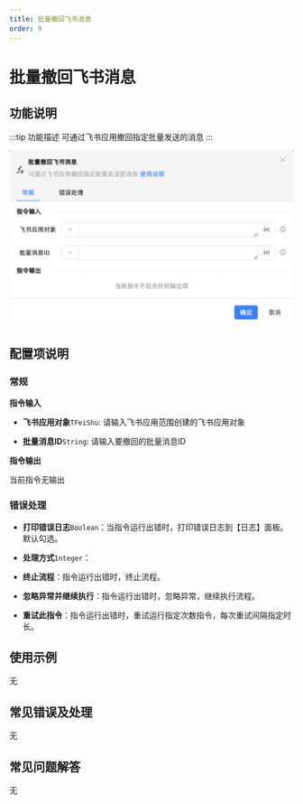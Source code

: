 ```yaml
---
title: 批量撤回飞书消息
order: 9
---
```


# 批量撤回飞书消息

## 功能说明

:::tip 功能描述
可通过飞书应用撤回指定批量发送的消息
:::

![批量撤回飞书消息](../../../assets/批量撤回飞书消息_command.png)

## 配置项说明

### 常规

**指令输入**

- **飞书应用对象**`TFeiShu`: 请输入飞书应用范围创建的飞书应用对象

- **批量消息ID**`String`: 请输入要撤回的批量消息ID


**指令输出**

当前指令无输出

### 错误处理

- **打印错误日志**`Boolean`：当指令运行出错时，打印错误日志到【日志】面板。默认勾选。

- **处理方式**`Integer`：

 - **终止流程**：指令运行出错时，终止流程。

 - **忽略异常并继续执行**：指令运行出错时，忽略异常，继续执行流程。

 - **重试此指令**：指令运行出错时，重试运行指定次数指令，每次重试间隔指定时长。

## 使用示例
无

## 常见错误及处理

无

## 常见问题解答

无

